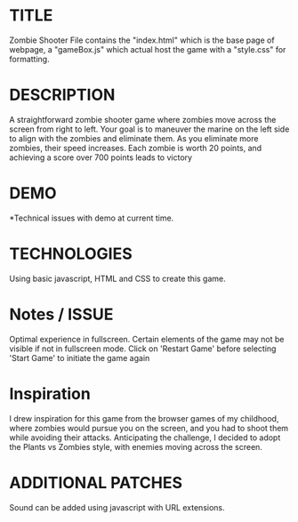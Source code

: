 # TITLE
Zombie Shooter
    File contains the "index.html" which is the base page of webpage, a "gameBox.js" which actual host the game with a "style.css" for formatting. 

# DESCRIPTION
A straightforward zombie shooter game where zombies move across the screen from right to left. Your goal is to maneuver the marine on the left side to align with the zombies and eliminate them. As you eliminate more zombies, their speed increases. Each zombie is worth 20 points, and achieving a score over 700 points leads to victory

# DEMO 
*Technical issues with demo at current time. 

# TECHNOLOGIES
Using basic javascript, HTML and CSS to create this game. 


# Notes / ISSUE
Optimal experience in fullscreen. Certain elements of the game may not be visible if not in fullscreen mode.
Click on 'Restart Game' before selecting 'Start Game' to initiate the game again


# Inspiration
I drew inspiration for this game from the browser games of my childhood, where zombies would pursue you on the screen, and you had to shoot them while avoiding their attacks. Anticipating the challenge, I decided to adopt the Plants vs Zombies style, with enemies moving across the screen.

# ADDITIONAL PATCHES
Sound can be added using javascript with URL extensions. 



